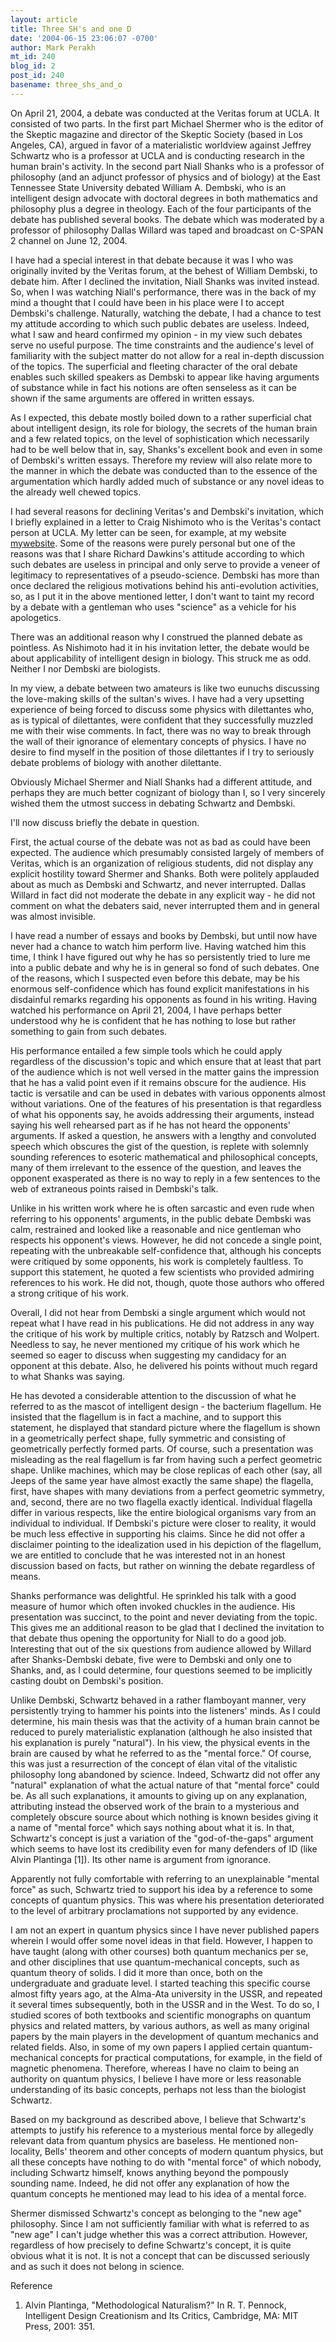 ```yaml
---
layout: article
title: Three SH's and one D
date: '2004-06-15 23:06:07 -0700'
author: Mark Perakh
mt_id: 240
blog_id: 2
post_id: 240
basename: three_shs_and_o
---
```

On April 21, 2004, a debate was conducted at the Veritas forum at UCLA. It consisted of two parts. In the first part Michael Shermer who is the editor of the Skeptic magazine and director of the Skeptic Society (based in Los Angeles, CA), argued in favor of a materialistic worldview against Jeffrey Schwartz who is a professor at UCLA and is conducting research in the human brain's activity. In the second part Niall Shanks who is a professor of philosophy (and an adjunct professor of physics and of biology) at the East Tennessee State University debated William A. Dembski, who is an intelligent design advocate with doctoral degrees in both mathematics and philosophy plus a degree in theology. Each of the four participants of the debate has published several books. The debate which was moderated by a professor of philosophy Dallas Willard was taped and broadcast on C-SPAN 2 channel on June 12, 2004. 

I have had a special interest in that debate because it was I who was originally invited by the Veritas forum, at the behest of William Dembski, to debate him. After I declined the invitation, Niall Shanks was invited instead. So, when I was watching Niall's performance, there was in the back of my mind a thought that I could have been in his place were I to accept Dembski's challenge. Naturally, watching the debate, I had a chance to test my attitude according to which such public debates are useless.  Indeed, what I saw and heard confirmed my opinion - in my view such debates serve no useful purpose. The time constraints and the audience's level of familiarity with the subject matter do not allow for a real in-depth discussion of the topics. The superficial and fleeting character of the oral debate enables such skilled speakers as Dembski to appear like having arguments of substance while in fact his notions are often senseless as it can be shown if the same arguments are offered in written essays.  

As I expected, this debate mostly boiled down to a rather superficial chat about intelligent design, its role for biology, the secrets of the human brain and a few related topics, on the level of sophistication which necessarily had to be well below that in, say, Shanks's excellent book and even in some of Dembski's written essays. Therefore my review will also relate more to the manner in which the debate was conducted than to the essence of the argumentation which hardly added much of substance or any novel ideas to the already well chewed topics. 

I had several reasons for declining Veritas's and Dembski's invitation, which I briefly explained in a letter to Craig Nishimoto who is the Veritas's contact person at UCLA. My letter can be seen, for example, at my website 
[mywebsite](http://www.nctimes.net/~mark/bibl_science/lettertoarn.htm). Some of the reasons were purely personal but one of the reasons was that I share Richard Dawkins's attitude according to which such debates are useless in principal and only serve to provide a veneer of legitimacy to representatives of a pseudo-science. Dembski has more than once declared the religious motivations behind his anti-evolution activities, so, as I put it in the above mentioned letter, I don't want to taint my record by a debate with a gentleman who uses "science" as a vehicle for his apologetics. 

There was an additional reason why I construed the planned debate as pointless. As Nishimoto had it in his invitation letter, the debate would be about applicability of intelligent design in biology. This struck me as odd. Neither I nor Dembski are biologists. 

In my view, a debate between two amateurs is like two eunuchs discussing the love-making skills of the sultan's wives.  I have had a very upsetting experience of being forced to discuss some physics with dilettantes who, as is typical of dilettantes, were confident that they successfully muzzled me with their wise comments. In fact, there was no way to break through the wall of their ignorance of elementary concepts of physics. I have no desire to find myself in the position of those dilettantes if I try to seriously debate problems of biology with another dilettante. 

Obviously Michael Shermer and Niall Shanks had a different attitude, and perhaps they are much better cognizant of biology than I, so I very sincerely wished them the utmost success in debating Schwartz and Dembski. 

I'll now discuss briefly the debate in question. 

First, the actual course of the debate was not as bad as could have been expected. The audience which presumably consisted largely of members of Veritas, which is an organization of religious students, did not display any explicit hostility toward Shermer and Shanks. Both were politely applauded about as much as Dembski and Schwartz, and never interrupted. Dallas Willard in fact did not moderate the debate in any explicit way - he did not comment on what the debaters said, never interrupted them and in general was almost invisible. 

I have read a number of essays and books by Dembski, but until now have never had a chance to watch him perform live. Having watched him this time, I think I have figured out why he has so persistently tried to lure me into a public debate and why he is in general so fond of such debates. One of the reasons, which I suspected even before this debate, may be his enormous self-confidence which has found explicit manifestations in his disdainful remarks regarding his opponents as found in his writing. Having watched his performance on April 21, 2004, I have perhaps better understood why he is confident that he has nothing to lose but rather something to gain from such debates. 

His performance entailed a few simple tools which he could apply regardless of the discussion's topic and which ensure that at least that part of the audience which is not well versed in the matter gains the impression that he has a valid point even if it remains obscure for the audience. His tactic is versatile and can be used in debates with various opponents almost without variations. One of the features of his presentation is that regardless of what his opponents say, he avoids addressing their arguments, instead saying his well rehearsed part as if he has not heard the opponents' arguments. If asked a question, he answers with a lengthy and convoluted speech which obscures the gist of the question, is replete with solemnly sounding references to esoteric mathematical and philosophical concepts, many of them irrelevant to the essence of the question, and leaves the opponent exasperated as there is no way to reply in a few sentences to the web of extraneous points raised in Dembski's talk. 

Unlike in his written work where he is often sarcastic and even rude when referring to his opponents' arguments, in the public debate Dembski was calm, restrained and looked like a reasonable and nice gentleman who respects his opponent's views. However, he did not concede a single point, repeating with the unbreakable self-confidence that, although his concepts were critiqued by some opponents, his work is completely faultless. To support this statement, he quoted a few scientists who provided admiring references to his work. He did not, though, quote those authors who offered a strong critique of his work. 

Overall, I did not hear from Dembski a single argument which would not repeat what I have read in his publications. He did not address in any way the critique of his work by multiple critics, notably by Ratzsch and Wolpert. Needless to say, he never mentioned my critique of his work which he seemed so eager to discuss when suggesting my candidacy for an opponent at this debate. Also, he delivered his points without much regard to what Shanks was saying. 

He has devoted a considerable attention to the discussion of what he referred to as the mascot of intelligent design - the bacterium flagellum. He insisted that the flagellum is in fact a machine, and to support this statement, he displayed that standard picture where the flagellum is shown in a geometrically perfect shape, fully symmetric and consisting of geometrically perfectly formed parts. Of course, such a presentation was misleading as the real flagellum is far from having such a perfect geometric shape. Unlike machines, which may be close replicas of each other (say, all Jeeps of the same year have almost exactly the same shape) the flagella, first, have shapes with many deviations from a perfect geometric symmetry, and, second, there are no two flagella exactly identical. Individual flagella differ in various respects, like the entire biological organisms vary from an individual to individual. If Dembski's picture were closer to reality, it would be much less effective in supporting his claims. Since he did not offer a disclaimer pointing to the idealization used in his depiction of the flagellum, we are entitled to conclude that he was interested not in an honest discussion based on facts, but rather on winning the debate regardless of means. 

Shanks performance was delightful. He sprinkled his talk with a good measure of humor which often invoked chuckles in the audience. His presentation was succinct, to the point and never deviating from the topic. This gives me an additional reason to be glad that I declined the invitation to that debate thus opening the opportunity for Niall to do a good job. Interesting that out of the six questions from audience allowed by Willard after Shanks-Dembski debate, five were to Dembski and only one to Shanks, and, as I could determine, four questions seemed to be implicitly casting doubt on Dembski's position. 

Unlike Dembski, Schwartz behaved in a rather flamboyant manner, very persistently trying to hammer his points into the listeners' minds. As I could determine, his main thesis was that the activity of a human brain cannot be reduced to purely materialistic explanation (although he also insisted that his explanation is purely "natural"). In his view, the physical events in the brain are caused by what he referred to as the "mental force."  Of course, this was just a resurrection of the concept of élan vital of the vitalistic philosophy long abandoned by science. Indeed, Schwartz did not offer any "natural" explanation of what the actual nature of that "mental force" could be. As all such explanations, it amounts to giving up on any explanation, attributing instead the observed work of the brain to a mysterious and completely obscure source about which nothing is known besides giving it a name of "mental force" which says nothing about what it is.  In that, Schwartz's concept is just a variation of the "god-of-the-gaps" argument which seems to have lost its credibility even for many defenders of ID (like Alvin Plantinga \[1\]). Its other name is argument from ignorance. 

Apparently not fully comfortable with referring to an unexplainable "mental force" as such, Schwartz tried to support his idea by a reference to some concepts of quantum physics. This was where his presentation deteriorated to the level of arbitrary proclamations not supported by any evidence. 

I am not an expert in quantum physics since I have never published papers wherein I would offer some novel ideas in that field. However, I happen to have taught (along with other courses) both quantum mechanics per se, and other disciplines that use quantum-mechanical concepts, such as quantum theory of solids. I did it more than once, both on the undergraduate and graduate level. I started teaching this specific course almost fifty years ago, at the Alma-Ata university in the USSR, and repeated it several times subsequently, both in the USSR and in the West. To do so, I studied scores of both textbooks and scientific monographs on quantum physics and related matters, by various authors, as well as many original papers by the main players in the development of quantum mechanics and related fields. Also, in some of my own papers I applied certain quantum-mechanical concepts for practical computations, for example, in the field of magnetic phenomena.  Therefore, whereas I have no claim to being an authority on quantum physics, I believe I have more or less reasonable understanding of its basic concepts, perhaps not less than the biologist Schwartz.

Based on my background as described above, I believe that Schwartz's attempts to justify his reference to a mysterious mental force by allegedly relevant data from quantum physics are baseless. He mentioned non-locality, Bells' theorem and other concepts of modern quantum physics, but all these concepts have nothing to do with "mental force" of which nobody, including Schwartz himself, knows anything beyond the pompously sounding name.  Indeed, he did not offer any explanation of how the quantum concepts he mentioned may lead to his idea of a mental force. 

Shermer dismissed Schwartz's concept as belonging to the "new age" philosophy. Since I am not sufficiently familiar with what is referred to as "new age" I can't judge whether this was a correct attribution. However, regardless of how precisely to define Schwartz's concept, it is quite obvious what it is not. It is not a concept that can be discussed seriously and as such it does not belong in science. 

Reference

1. Alvin Plantinga, "Methodological Naturalism?" In R. T. Pennock, Intelligent Design Creationism and Its Critics, Cambridge, MA: MIT Press, 2001: 351.
